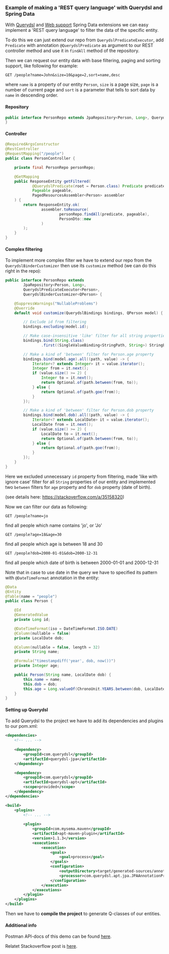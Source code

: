 ### Example of making a 'REST query language' with Querydsl and Spring Data

With [Querydsl](https://docs.spring.io/spring-data/commons/docs/current/reference/html/#core.extensions.querydsl) and [Web support](https://docs.spring.io/spring-data/commons/docs/current/reference/html/#core.web) 
Spring Data extensions we can easy implement a 'REST query language' to filter the data of the specific entity.

To do this we can just extend our repo from `QuerydslPredicateExecutor`, add `Predicate` with annotation `@QuerydslPredicate`
as argument to our REST controller method and use it in `findAll` method of the repository.     

Then we can request our entity data with base filtering, paging and sorting support, like following for example:

    GET /people?name=John&size=10&page=2,sort=name,desc

where `name` is a property of our entity `Person`, `size` is a page size, `page` is a number of current page
and `sort` is a parameter that tells to sort data by `name` in descending order.

#### Repository

```java
public interface PersonRepo extends JpaRepository<Person, Long>, QuerydslPredicateExecutor<Person> {
} 
```

#### Controller

```java
@RequiredArgsConstructor
@RestController
@RequestMapping("/people")
public class PersonController {

    private final PersonRepo personRepo;

    @GetMapping
    public ResponseEntity getFiltered(
            @QuerydslPredicate(root = Person.class) Predicate predicate,
            Pageable pageable,
            PagedResourcesAssembler<Person> assembler
    ) {
        return ResponseEntity.ok(
                assembler.toResource(
                        personRepo.findAll(predicate, pageable),
                        PersonDto::new
                )
        );
    }
}
```

#### Complex filtering

To implement more complex filter we have to extend our repo from the `QuerydslBinderCustomizer` 
then use its `customize` method (we can  do this right in the repo):

```java
public interface PersonRepo extends
        JpaRepository<Person, Long>,
        QuerydslPredicateExecutor<Person>,
        QuerydslBinderCustomizer<QPerson> {

    @SuppressWarnings("NullableProblems")
    @Override
    default void customize(QuerydslBindings bindings, QPerson model) {

        // Exclude id from filtering
        bindings.excluding(model.id);

        // Make case-insensitive 'like' filter for all string properties 
        bindings.bind(String.class)
                .first((SingleValueBinding<StringPath, String>) StringExpression::containsIgnoreCase);

        // Make a kind of 'between' filter for Person.age property
        bindings.bind(model.age).all((path, value) -> {
            Iterator<? extends Integer> it = value.iterator();
            Integer from = it.next();
            if (value.size() >= 2) {
                Integer to = it.next();
                return Optional.of(path.between(from, to));
            } else {
                return Optional.of(path.goe(from));
            }
        });

        // Make a kind of 'between' filter for Person.dob property 
        bindings.bind(model.dob).all((path, value) -> {
            Iterator<? extends LocalDate> it = value.iterator();
            LocalDate from = it.next();
            if (value.size() >= 2) {
                LocalDate to = it.next();
                return Optional.of(path.between(from, to));
            } else {
                return Optional.of(path.goe(from));
            }
        });
    }
}
```

Here we excluded unnecessary `id` property from filtering, 
made 'like with ignore case' filter for all `String` properties of our entity 
and implemented two `between` filters for `age` property and for `dob` property (date of birth).

(see details here: https://stackoverflow.com/a/35158320)       

Now we can filter our data as following:

    GET /people?name=jo

find all people which name contains 'jo', or 'Jo'

    GET /people?age=18&age=30

find all people which age is between 18 and 30

    GET /people?dob=2000-01-01&dob=2000-12-31
             
find all people which date of birth is between 2000-01-01 and 2000-12-31

Note that in case to use date in the query we have to specified its pattern with `@DateTimeFormat` annotation in the entity:

```java
@Data
@Entity
@Table(name = "people")
public class Person {

	@Id
	@GeneratedValue
	private Long id;

	@DateTimeFormat(iso = DateTimeFormat.ISO.DATE)
	@Column(nullable = false)
	private LocalDate dob;

	@Column(nullable = false, length = 32)
	private String name;

	@Formula("timestampdiff('year', dob, now())")
	private Integer age;

	public Person(String name, LocalDate dob) {
		this.name = name;
		this.dob = dob;
		this.age = Long.valueOf(ChronoUnit.YEARS.between(dob, LocalDate.now())).intValue();
	}
}
```

#### Setting up Querydsl

To add Querydsl to the project we have to add its dependencies and plugins to our pom.xml:

```xml
<dependencies>
    <!-- ... -->
    
    <dependency>
        <groupId>com.querydsl</groupId>
        <artifactId>querydsl-jpa</artifactId>
    </dependency>

    <dependency>
        <groupId>com.querydsl</groupId>
        <artifactId>querydsl-apt</artifactId>
        <scope>provided</scope>
    </dependency>
</dependencies>

<build>
    <plugins>
        <!-- ... -->
        
        <plugin>
            <groupId>com.mysema.maven</groupId>
            <artifactId>apt-maven-plugin</artifactId>
            <version>1.1.3</version>
            <executions>
                <execution>
                    <goals>
                        <goal>process</goal>
                    </goals>
                    <configuration>
                        <outputDirectory>target/generated-sources/annotations</outputDirectory>
                        <processor>com.querydsl.apt.jpa.JPAAnnotationProcessor</processor>
                    </configuration>
                </execution>
            </executions>
        </plugin>
    </plugins>
</build>
```

Then we have to **compile the project** to generate Q-classes of our entities. 

#### Additional info

Postman API-docs of this demo can be found [here](https://documenter.getpostman.com/view/788154/RWEnmvWX).

Relatet Stackoverflow post is [here]().